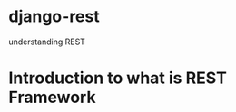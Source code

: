 # django-rest
understanding REST

<h1> Introduction to <strong> what is REST </strong> Framework </h1>

